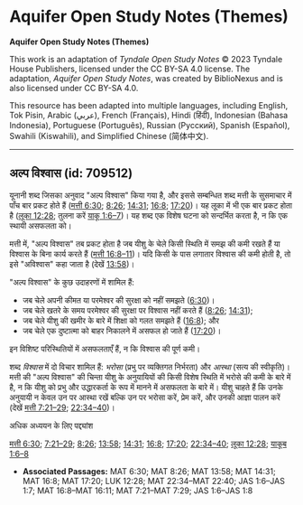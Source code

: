 # Aquifer Open Study Notes (Themes)

**Aquifer Open Study Notes (Themes)**

This work is an adaptation of *Tyndale Open Study Notes* © 2023 Tyndale House Publishers, licensed under the CC BY\-SA 4\.0 license. The adaptation, *Aquifer Open Study Notes*, was created by BiblioNexus and is also licensed under CC BY\-SA 4\.0\.

This resource has been adapted into multiple languages, including English, Tok Pisin, Arabic (عربي), French (Français), Hindi (हिंदी), Indonesian (Bahasa Indonesia), Portuguese (Português), Russian (Русский), Spanish (Español), Swahili (Kiswahili), and Simplified Chinese (简体中文).



--------------------------------

## अल्प विश्वास (id: 709512)

यूनानी शब्द जिसका अनुवाद "अल्प विश्वास" किया गया है, और इससे सम्बन्धित शब्द मत्ती के सुसमाचार में पाँच बार प्रकट होते हैं ([मत्ती 6:30](https://ref.ly/Matt6:30); [8:26](https://ref.ly/Matt8:26); [14:31](https://ref.ly/Matt14:31); [16:8](https://ref.ly/Matt16:8); [17:20](https://ref.ly/Matt17:20))। यह लूका में भी एक बार प्रकट होता है ([लूका 12:28](https://ref.ly/Luke12:28); तुलना करें [याकू 1:6–7](https://ref.ly/Jas1:6-Jas1:7))। यह शब्द एक विशेष घटना को सन्दर्भित करता है, न कि एक स्थायी असफलता को।

मत्ती में, "अल्प विश्वास" तब प्रकट होता है जब यीशु के चेले किसी स्थिति में समझ की कमी रखते हैं या विश्वास के बिना कार्य करते हैं ([मत्ती 16:8–11](https://ref.ly/Matt16:8-Matt16:11))। यदि किसी के पास लगातार विश्वास की कमी होती है, तो इसे "अविश्वास" कहा जाता है (देखें [13:58](https://ref.ly/Matt13:58))।

"अल्प विश्वास" के कुछ उदाहरणों में शामिल हैं:

* जब चेले अपनी कीमत या परमेश्वर की सुरक्षा को नहीं समझते ([6:30](https://ref.ly/Matt6:30))।
* जब चेले खतरे के समय परमेश्वर की सुरक्षा पर विश्वास नहीं करते हैं ([8:26](https://ref.ly/Matt8:26); [14:31](https://ref.ly/Matt14:31));
* जब चेले यीशु की खमीर के बारे में शिक्षा को गलत समझते हैं ([16:8](https://ref.ly/Matt16:8)); और
* जब चेले एक दुष्टात्मा को बाहर निकालने में असफल हो जाते हैं ([17:20](https://ref.ly/Matt17:20))।

इन विशिष्ट परिस्थितियों में असफलताएँ हैं, न कि विश्वास की पूर्ण कमी।

शब्द *विश्वास* में दो विचार शामिल हैं: *भरोसा* (प्रभु पर व्यक्तिगत निर्भरता) और *आस्था* (सत्य की स्वीकृति)। मत्ती की "अल्प विश्वास" की चिन्ता यीशु के अनुयायियों की किसी विशेष स्थिति में भरोसे की कमी के बारे में है, न कि यीशु को प्रभु और उद्धारकर्ता के रूप में मानने में असफलता के बारे में। यीशु चाहते हैं कि उनके अनुयायी न केवल उन पर आस्था रखें बल्कि उन पर भरोसा करें, प्रेम करें, और उनकी आज्ञा पालन करें (देखें [मत्ती 7:21–29](https://ref.ly/Matt7:21-Matt7:29); [22:34–40](https://ref.ly/Matt22:34-Matt22:40))।

अधिक अध्ययन के लिए पद्द्यांश

[मत्ती 6:30](https://ref.ly/Matt6:30); [7:21–29](https://ref.ly/Matt7:21-Matt7:29); [8:26](https://ref.ly/Matt8:26); [13:58](https://ref.ly/Matt13:58); [14:31](https://ref.ly/Matt14:31); [16:8](https://ref.ly/Matt16:8); [17:20](https://ref.ly/Matt17:20); [22:34–40](https://ref.ly/Matt22:34-Matt22:40); [लूका 12:28](https://ref.ly/Luke12:28); [याकूब 1:6–8](https://ref.ly/Jas1:6-Jas1:8)

* **Associated Passages:** MAT 6:30; MAT 8:26; MAT 13:58; MAT 14:31; MAT 16:8; MAT 17:20; LUK 12:28; MAT 22:34–MAT 22:40; JAS 1:6–JAS 1:7; MAT 16:8–MAT 16:11; MAT 7:21–MAT 7:29; JAS 1:6–JAS 1:8

